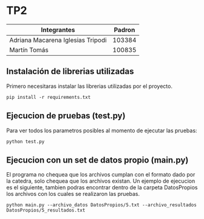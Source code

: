 # TP2
| Integrantes                        | Padron |
| -------------------------------    | ------ |
| Adriana Macarena Iglesias Tripodi  | 103384 |
| Martín Tomás                       | 100835 |


## Instalación de librerias utilizadas
Primero necesitaras instalar las librerias utilizadas por el proyecto.
```
pip install -r requirements.txt
```

## Ejecucion de pruebas (test.py)
Para ver todos los parametros posibles al momento de ejecutar las pruebas:
```
python test.py
```

## Ejecucion con un set de datos propio (main.py)
El programa no chequea que los archivos cumplan con el formato dado por la catedra, solo chequea que los archivos existan.
Un ejemplo de ejecucion es el siguiente, tambien podras encontrar dentro de la carpeta DatosPropios los archivos con los cuales se realizaron las pruebas.
```
python main.py --archivo_datos DatosPropios/5.txt --archivo_resultados DatosPropios/5_resultados.txt
```